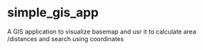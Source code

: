 # simple_gis_app
A GIS application to visualize basemap and usr it to calculate area /distances and search using coordinates
